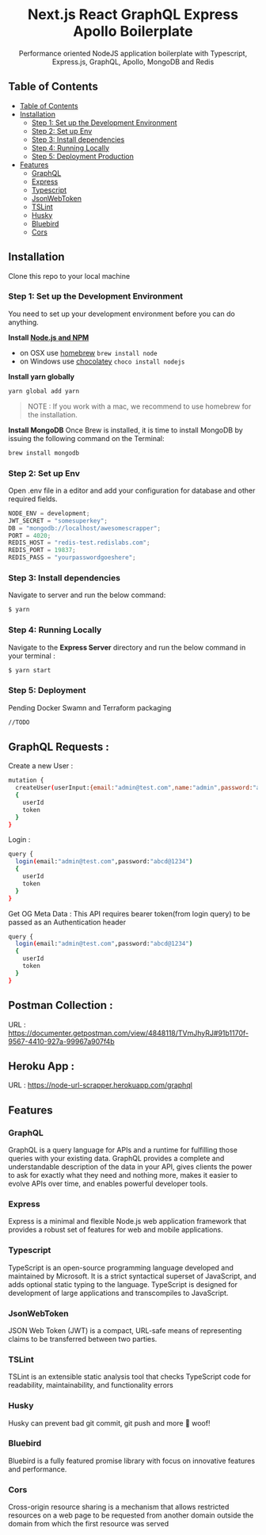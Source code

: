 <h1 align="center">Next.js React GraphQL Express Apollo Boilerplate</h1>

<p align="center">Performance oriented NodeJS application boilerplate with Typescript, Express.js, GraphQL, Apollo, MongoDB and Redis
</p>

## Table of Contents

- [Table of Contents](#table-of-contents)
- [Installation](#installation)
  - [Step 1: Set up the Development Environment](#step-1-set-up-the-development-environment)
  - [Step 2: Set up Env](#step-2-set-up-env)
  - [Step 3: Install dependencies](#step-3-install-dependencies)
  - [Step 4: Running Locally](#step-4-running-locally)
  - [Step 5: Deployment Production](#step-5-deploy-in-prod-env)
- [Features](#features)
  - [GraphQL](#graphql)
  - [Express](#express)
  - [Typescript](#typescript)
  - [JsonWebToken](#jsonwebtoken)
  - [TSLint](#tslint)
  - [Husky](#husky)
  - [Bluebird](#bluebird)
  - [Cors](#cors)

## Installation

Clone this repo to your local machine

### Step 1: Set up the Development Environment

You need to set up your development environment before you can do anything.

**Install [Node.js and NPM](https://nodejs.org/en/download/)**

- on OSX use [homebrew](http://brew.sh) `brew install node`
- on Windows use [chocolatey](https://chocolatey.org/) `choco install nodejs`

**Install yarn globally**

```bash
yarn global add yarn
```

> NOTE : If you work with a mac, we recommend to use homebrew for the installation.

**Install MongoDB**
Once Brew is installed, it is time to install MongoDB by issuing the following command on the Terminal:

```bash
brew install mongodb
```

### Step 2: Set up Env

Open .env file in a editor and add your configuration for database and other required fields.

```ts
NODE_ENV = development;
JWT_SECRET = "somesuperkey";
DB = "mongodb://localhost/awesomescrapper";
PORT = 4020;
REDIS_HOST = "redis-test.redislabs.com";
REDIS_PORT = 19837;
REDIS_PASS = "yourpasswordgoeshere";
```

### Step 3: Install dependencies

Navigate to server and run the below command:

```bash
$ yarn
```

### Step 4: Running Locally

Navigate to the **Express Server** directory and run the below command in your terminal :

```bash
$ yarn start
```

### Step 5: Deployment

Pending Docker Swamn and Terraform packaging

```bash
//TODO
```

## GraphQL Requests :

Create a new User :

```bash
mutation {
  createUser(userInput:{email:"admin@test.com",name:"admin",password:"abcd@1234"})
  {
    userId
    token
  }
}
```

Login :

```bash
query {
  login(email:"admin@test.com",password:"abcd@1234")
  {
    userId
    token
  }
}
```

Get OG Meta Data :
This API requires bearer token(from login query) to be passed as an Authentication header

```bash
query {
  login(email:"admin@test.com",password:"abcd@1234")
  {
    userId
    token
  }
}
```

## Postman Collection :

URL : https://documenter.getpostman.com/view/4848118/TVmJhyRJ#91b1170f-9567-4410-927a-99967a907f4b


## Heroku App : 

URL : https://node-url-scrapper.herokuapp.com/graphql



## Features

### GraphQL

GraphQL is a query language for APIs and a runtime for fulfilling those queries with your existing data. GraphQL provides a complete and understandable description of the data in your API, gives clients the power to ask for exactly what they need and nothing more, makes it easier to evolve APIs over time, and enables powerful developer tools.

### Express

Express is a minimal and flexible Node.js web application framework that provides a robust set of features for web and mobile applications.

### Typescript

TypeScript is an open-source programming language developed and maintained by Microsoft. It is a strict syntactical superset of JavaScript, and adds optional static typing to the language. TypeScript is designed for development of large applications and transcompiles to JavaScript.

### JsonWebToken

JSON Web Token (JWT) is a compact, URL-safe means of representing claims to be transferred between two parties.

### TSLint

TSLint is an extensible static analysis tool that checks TypeScript code for readability, maintainability, and functionality errors

### Husky

Husky can prevent bad git commit, git push and more 🐶 woof!

### Bluebird

Bluebird is a fully featured promise library with focus on innovative features and performance.

### Cors

Cross-origin resource sharing is a mechanism that allows restricted resources on a web page to be requested from another domain outside the domain from which the first resource was served
